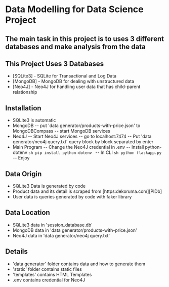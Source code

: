 # Data Modelling for Data Science Project

## The main task in this project is to uses 3 different databases and make analysis from the data

## This Project Uses 3 Databases
- [SQLite3] - SQLite for Transactional and Log Data
- [MongoDB] - MongoDB for dealing with unstructured data
- [Neo4J] - Neo4J for handling user data that has child-parent relationship

## Installation
- SQLite3 is automatic
- MongoDB
-- put 'data generator/products-with-price.json' to MongoDBCompass
-- start MongoDB services
- Neo4J
-- Start Neo4J services
-- go to localhost:7474
-- Put 'data generator/neo4j query.txt' query block by block separated by enter
- Main Program
-- Change the Neo4J credential in .env
-- Install python-dotenv ```sh pip install python-dotenv ```
-- In CLI  ```sh python flaskapp.py ```
-- Enjoy

## Data Origin
- SQLite3 Data is generated by code
- Product data and its detail is scraped from [https:dekoruma.com][PlDb]
- User data is queries generated by code with faker library

## Data Location
- SQLite3 data in 'session_database.db'
- MongoDB data in 'data generator/products-with-price.json'
- Neo4J data in 'data generator/neo4j query.txt'

## Details
- 'data generator' folder contains data and how to generate them
- 'static' folder contains static files
- 'templates' contains HTML Templates
- .env contains credential for Neo4J

